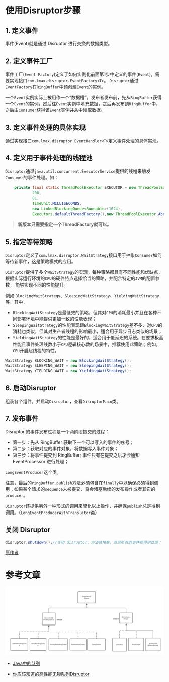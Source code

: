# 使用Disruptor步骤
## 1. 定义事件
事件(Event)就是通过 Disruptor 进行交换的数据类型。
## 2. 定义事件工厂
事件工厂(`Event Factory`)定义了如何实例化前面第1步中定义的事件(`Event`)，需要实现接口`com.lmax.disruptor.EventFactory<T>`。
`Disruptor`通过`EventFactory`在`RingBuffer`中预创建`Event`的实例。

一个`Event`实例实际上被用作一个“数据槽”，发布者发布前，先从`RingBuffer`获得一个`Event`的实例，然后往`Event`实例中填充数据，之后再发布到`RingBuffer`中，
之后由`Consumer`获得该`Event`实例并从中读取数据。
## 3. 定义事件处理的具体实现
通过实现接口`com.lmax.disruptor.EventHandler<T>`定义事件处理的具体实现。
## 4. 定义用于事件处理的线程池
`Disruptor`通过`java.util.concurrent.ExecutorService`提供的线程来触发`Consumer`的事件处理。如：
```java
    private final static ThreadPoolExecutor EXECUTOR = new ThreadPoolExecutor(5,
            200,
            0L,
            TimeUnit.MILLISECONDS,
            new LinkedBlockingQueue<Runnable>(1024),
            Executors.defaultThreadFactory(),new ThreadPoolExecutor.AbortPolicy());
```
> **新版本只需要指定一个ThreadFactory就可以。**
## 5. 指定等待策略
`Disruptor`定义了`com.lmax.disruptor.WaitStrategy`接口用于抽象`Consumer`如何等待新事件，这是策略模式的应用。

`Disruptor`提供了多个`WaitStrategy`的实现，每种策略都具有不同性能和优缺点，根据实际运行环境的`CPU`的硬件特点选择恰当的策略，并配合特定的`JVM`的配置参数，
能够实现不同的性能提升。

例如:`BlockingWaitStrategy`、`SleepingWaitStrategy`、`YieldingWaitStrategy`等，其中，

* `BlockingWaitStrategy`是最低效的策略，但其对`CPU`的消耗最小并且在各种不同部署环境中能提供更加一致的性能表现；
* `SleepingWaitStrategy`的性能表现跟`BlockingWaitStrategy`差不多，对`CPU`的消耗也类似，但其对生产者线程的影响最小，适合用于异步日志类似的场景；
* `YieldingWaitStrategy`的性能是最好的，适合用于低延迟的系统。在要求极高性能且事件处理线数小于`CPU`逻辑核心数的场景中，推荐使用此策略；例如，`CPU`开启超线程的特性。

```java
WaitStrategy BLOCKING_WAIT = new BlockingWaitStrategy();
WaitStrategy SLEEPING_WAIT = new SleepingWaitStrategy();
WaitStrategy YIELDING_WAIT = new YieldingWaitStrategy();
```
## 6. 启动Disruptor
组装各个组件，并启动`Disruptor`，查看`DisruptorMain`类。

## 7. 发布事件
Disruptor 的事件发布过程是一个两阶段提交的过程：

* 第一步：先从 RingBuffer 获取下一个可以写入的事件的序号；
* 第二步：获取对应的事件对象，将数据写入事件对象；
* 第三步：将事件提交到 RingBuffer;
事件只有在提交之后才会通知 EventProcessor 进行处理；

`LongEventProducer`这个类。

注意，最后的`ringBuffer.publish`方法必须包含在`finally`中以确保必须得到调用；如果某个请求的`sequence`未被提交，将会堵塞后续的发布操作或者其它的`producer`。

`Disruptor`还提供另外一种形式的调用来简化以上操作，并确保`publish`总是得到调用。（`LongEventProducerWithTranslator`类）
## 关闭 Disruptor
```java
disruptor.shutdown();//关闭 disruptor，方法会堵塞，直至所有的事件都得到处理；
```

[原作者](https://www.jianshu.com/p/8473bbb556af)

# 参考文章
![Java队列继承图](./img/1.png)

* [Java中的队列](https://www.jianshu.com/p/cdeab52c0a07)

* [你应该知道的高性能无锁队列Disruptor](https://juejin.im/post/5b5f10d65188251ad06b78e3)